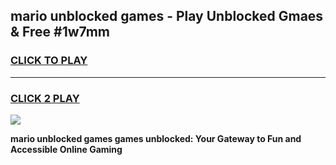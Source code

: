 
## mario unblocked games - Play Unblocked Gmaes & Free #1w7mm
<h3>
<a href="https://premium.freeplayer.one?title=mario_unblocked_games&ref=01M">CLICK TO PLAY</a></h3>
<hr>

<h3>
<a href="https://premium.freeplayer.one?title=mario_unblocked_games&ref=01M">CLICK 2 PLAY</a>
  
</h3>

<a href="https://premium.freeplayer.one?title=mario_unblocked_games&ref=01M"><img src="https://clearcache.store/games.png"></a>


**mario unblocked games games unblocked: Your Gateway to Fun and Accessible Online Gaming**
